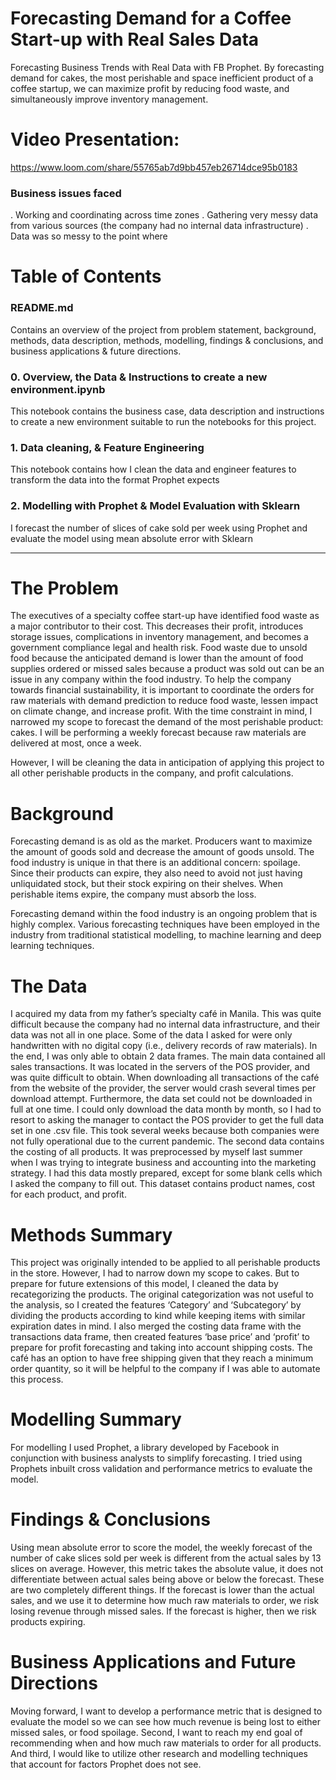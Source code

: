 # Forecasting Demand for a Coffee Start-up with Real Sales Data
Forecasting Business Trends with Real Data with FB Prophet. By forecasting demand for cakes, the most perishable and space inefficient product of a coffee startup, we can maximize profit by reducing food waste, and simultaneously improve inventory management.

# Video Presentation: 
https://www.loom.com/share/55765ab7d9bb457eb26714dce95b0183

### Business issues faced
. Working and coordinating across time zones
. Gathering very messy data from various sources (the company had no internal data infrastructure)
. Data was so messy to the point where 


# Table of Contents

### README.md 
Contains an overview of the project from problem statement, background, methods, data description, methods, modelling, findings & conclusions, and business applications & future directions.

### 0. Overview, the Data & Instructions to create a new environment.ipynb

This notebook contains the business case, data description and instructions to create a new environment suitable to run the notebooks for this project.

### 1. Data cleaning, & Feature Engineering

This notebook contains how I clean the data and engineer features to transform the data into the format Prophet expects

### 2. Modelling with Prophet & Model Evaluation with Sklearn

I forecast the number of slices of cake sold per week using Prophet and evaluate the model using mean absolute error with Sklearn

___________________

# The Problem

The executives of a specialty coffee start-up have identified food waste as a major contributor to their cost. This decreases their profit, introduces storage issues, complications in inventory management, and becomes a government compliance legal and health risk. Food waste due to unsold food because the anticipated demand is lower than the amount of food supplies ordered or missed sales because a product was sold out can be an issue in any company within the food industry. To help the company towards financial sustainability, it is important to coordinate the orders for raw materials with demand prediction to reduce food waste, lessen impact on climate change, and increase profit.
With the time constraint in mind, I narrowed my scope to forecast the demand of the most perishable product: cakes. I will be performing a weekly forecast because raw materials are delivered at most, once a week.

However, I will be cleaning the data in anticipation of applying this project to all other perishable products in the company, and profit calculations.

# Background

Forecasting demand is as old as the market. Producers want to maximize the amount of goods sold and decrease the amount of goods unsold. The food industry is unique in that there is an additional concern: spoilage. Since their products can expire, they also need to avoid not just having unliquidated stock, but their stock expiring on their shelves. When perishable items expire, the company must absorb the loss.

Forecasting demand within the food industry is an ongoing problem that is highly complex. Various forecasting techniques have been employed in the industry from traditional statistical modelling, to machine learning and deep learning techniques.

# The Data
I acquired my data from my father’s specialty café in Manila. This was quite difficult because the company had no internal data infrastructure, and their data was not all in one place. Some of the data I asked for were only handwritten with no digital copy (i.e., delivery records of raw materials). In the end, I was only able to obtain 2 data frames.
The main data contained all sales transactions. It was located in the servers of the POS provider, and was quite difficult to obtain. When downloading all transactions of the café from the website of the provider, the server would crash several times per download attempt. Furthermore, the data set could not be downloaded in full at one time. I could only download the data month by month, so I had to resort to asking the manager to contact the POS provider to get the full data set in one .csv file. This took several weeks because both companies were not fully operational due to the current pandemic.
The second data contains the costing of all products. It was preprocessed by myself last summer when I was trying to integrate business and accounting into the marketing strategy. I had this data mostly prepared, except for some blank cells which I asked the company to fill out. This dataset contains product names, cost for each product, and profit.

# Methods Summary
This project was originally intended to be applied to all perishable products in the store. However, I had to narrow down my scope to cakes. But to prepare for future extensions of this model, I cleaned the data by recategorizing the products. The original categorization was not useful to the analysis, so I created the features ‘Category’ and ‘Subcategory’ by dividing the products according to kind while keeping items with similar expiration dates in mind.
I also merged the costing data frame with the transactions data frame, then created features ‘base price’ and ‘profit’ to prepare for profit forecasting and taking into account shipping costs. The café has an option to have free shipping given that they reach a minimum order quantity, so it will be helpful to the company if I was able to automate this process.

# Modelling Summary

For modelling I used Prophet, a library developed by Facebook in conjunction with business analysts to simplify forecasting. I tried using Prophets inbuilt cross validation and performance metrics to evaluate the model.

# Findings & Conclusions
Using mean absolute error to score the model, the weekly forecast of the number of cake slices sold per week is different from the actual sales by 13 slices on average. However, this metric takes the absolute value, it does not differentiate between actual sales being above or below the forecast. These are two completely different things. If the forecast is lower than the actual sales, and we use it to determine how much raw materials to order, we risk losing revenue through missed sales. If the forecast is higher, then we risk products expiring.

# Business Applications and Future Directions
Moving forward, I want to develop a performance metric that is designed to evaluate the model so we can see how much revenue is being lost to either missed sales, or food spoilage. Second, I want to reach my end goal of recommending when and how much raw materials to order for all products. And third, I would like to utilize other research and modelling techniques that account for factors Prophet does not see.
